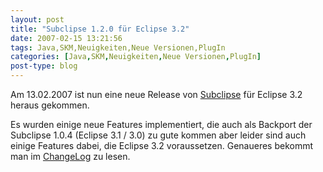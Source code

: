 ```yaml
---
layout: post
title: "Subclipse 1.2.0 für Eclipse 3.2"
date: 2007-02-15 13:21:56
tags: Java,SKM,Neuigkeiten,Neue Versionen,PlugIn
categories: [Java,SKM,Neuigkeiten,Neue Versionen,PlugIn]
post-type: blog
---
```

Am 13.02.2007 ist nun eine neue Release von <a href="http://subclipse.tigris.org"  title="Subclipse">Subclipse</a> für Eclipse 3.2 heraus gekommen.

Es wurden einige neue Features implementiert, die auch als Backport der Subclipse 1.0.4 (Eclipse 3.1 / 3.0) zu gute kommen aber leider sind auch 
einige Features dabei, die Eclipse 3.2 voraussetzen. Genaueres bekommt man im 
<a href="http://subclipse.tigris.org/subclipse_1.2.x/changes.html"  title="ChangeLog">ChangeLog</a> zu lesen.
